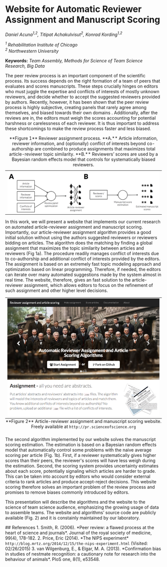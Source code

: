 # Website for Automatic Reviewer Assignment and Manuscript Scoring

*Daniel Acuna<sup>1,2</sup>, Titipat Achakulvisut<sup>2</sup>, Konrad Kording<sup>1,2</sup>*

*<sup>1</sup> Rehabilitation Institute of Chicago*  
*<sup>2</sup> Northwestern University*  

**Keywords:** *Team Assembly, Methods for Science of Team Science Research,
Big Data*


<p>The peer review process is an important component of the scientific process. Its success depends on the right formation of a team of peers that evaluates and scores manuscripts. These steps crucially hinges on editors who must juggle the expertise and conflicts of interests of mostly unknown reviewers, and decide whether to accept the suggested reviewers provided by authors. Recently, however, it has been shown that the peer review process is highly subjective, creating panels that rarely agree among themselves, and biased towards their own domains . Additionally, after the reviews are in, the editors must weigh the scores accounting for potential harshness or carelessness of each reviewer. It is thus important to address these shortcomings to make the review process faster and less biased.
</p>
<table class="image">
<tr><td>
<div style="text-align:center">
<img src="figures/process.png" alt="Title" style="width: 700px;">
</div>
</td></tr>
<caption align="top">
**Figure 1** Reviewer assignment process.
**A.** Article information, reviewer information, and (optionally) conflict of interests beyond co-authorship are combined to produce assignments that maximizes total article-reviewer topic similarity. **B.** Reviewers’ scores are used by a Bayesian random effects model that controls for systematically biased reviewers.
</caption>
</table>
<p>
In this work, we will present a website that implements our current research on automated article-reviewer assignment and manuscript scoring. Importantly, our article-reviewer assignment algorithm provides a good initial solution without using the authors suggested reviewers or reviewers bidding on articles. The algorithm does the matching by finding a global assignment that maximizes the topic similarity between articles and reviewers (Fig 1a). The procedure readily manages conflict of interests due to co-authorship and additional conflict of interests provided by the editors. The assignment is based on an extremely fast topic modeling approach and optimization based on linear programming. Therefore, if needed, the editors can iterate over many automated suggestions made by the system almost in real time. The website, therefore, gives an fast solution to the article-reviewer assignment, which allows editors to focus on the refinement of such assignment and other higher level decisions.
</p>
<table class="image">
<tr><td>
<div style="text-align:center">
<img src="figures/website_screenshot.png" alt="Title" style="width: 500px;">
</div></td>
</tr>
<caption align="bottom">
**Figure 2** Article-reviewer assignment and manuscript scoring website. Freely available at <code>http://pr.scienceofscience.org</code>
</caption>
</table>
<p>
The second algorithm implemented by our website solves the manuscript scoring estimation. The estimation is based on a Bayesian random effects model that automatically control some problems with the naive average scoring per article (Fig. 1b). First, if a reviewer systematically gives higher scores than their peers, the reviewer's scores will have less weigh during the estimation. Second, the scoring system provides uncertainty estimates about each score, potentially signaling which articles are harder to grade. This can be taken into account by editors who would consider external criteria to rank articles and produce accept-reject decisions. This website scoring therefore solves an important problem of the review process and promises to remove biases commonly introduced by editors.
</p>
<p>
This presentation will describe the algorithms and the website to the science of team science audience, emphasizing the growing usage of data to assemble teams. The website and algorithms’ source code are publicly available (Fig. 2) and it is constainly maintained by our laboratory.
</p>
## References
  1. Smith, R. (2006). *Peer review: a flawed process at the heart of science and journals*. Journal of the royal society of medicine, 99(4), 178-182.
  2. Price, Eric (2014). *The NIPS experiment* <code>http://blog.mrtz.org/2014/12/15/the-nips-experiment.html</code> (Visited: 02/26/2015)
  3. van Wilgenburg, E., & Elgar, M. A. (2013). *Confirmation bias in studies of nestmate recognition: a cautionary note for research into the behaviour of animals*. PloS one, 8(1), e53548.
